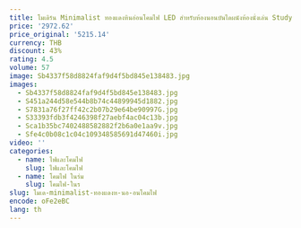 ```yaml
---
title: โมเดิร์น Minimalist ทองแดงหินอ่อนโคมไฟ LED สําหรับห้องนอนบันไดผนังห้องนั่งเล่น Study Creative Design Home Decor
price: '2972.62'
price_original: '5215.14'
currency: THB
discount: 43%
rating: 4.5
volume: 57
image: Sb4337f58d8824faf9d4f5bd845e138483.jpg
images:
  - Sb4337f58d8824faf9d4f5bd845e138483.jpg
  - S451a244d58e544b8b74c44899945d1882.jpg
  - S7831a76f27ff42c2b07b29e64be90997G.jpg
  - S33393fdb3f4246398f27aebf4ac04c13b.jpg
  - Sca1b35bc7402488582882f2b6a0e1aa9v.jpg
  - Sfe4c0b08c1c04c109348585691d47460i.jpg
video: ''
categories:
  - name: ไฟและโคมไฟ
    slug: ไฟและโคมไฟ
  - name: โคมไฟ ในร่ม
    slug: โคมไฟ-ในร
slug: โมเด-minimalist-ทองแดงห-นอ-อนโคมไฟ
encode: oFe2eBC
lang: th
---
```

  